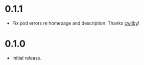 # 0.1.1

- Fix pod errors re homepage and description. Thanks
  [cwilby](https://github.com/cwilby)!


# 0.1.0

- Initial release.
